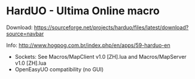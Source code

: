 HardUO - Ultima Online macro
======

Download: https://sourceforge.net/projects/harduo/files/latest/download?source=navbar

Info: http://www.hogpog.com.br/index.php/en/apps/59-harduo-en

+ Sockets: See Macros/MapClient v1.0 [ZH].lua and Macros/MapServer v1.0 [ZH].lua
+ OpenEasyUO compatibility (no GUI)

